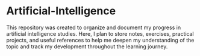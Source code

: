 # Artificial-Intelligence
This repository was created to organize and document my progress in artificial intelligence studies. Here, I plan to store notes, exercises, practical projects, and useful references to help me deepen my understanding of the topic and track my development throughout the learning journey.
